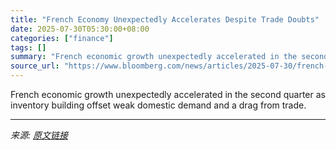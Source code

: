 ```yaml
---
title: "French Economy Unexpectedly Accelerates Despite Trade Doubts"
date: 2025-07-30T05:30:00+08:00
categories: ["finance"]
tags: []
summary: "French economic growth unexpectedly accelerated in the second quarter as inventory building offset weak domestic demand and a drag from trade."
source_url: "https://www.bloomberg.com/news/articles/2025-07-30/french-economy-unexpectedly-accelerates-despite-trade-doubts"
---
```


French economic growth unexpectedly accelerated in the second quarter as inventory building offset weak domestic demand and a drag from trade.

---

*来源: [原文链接](https://www.bloomberg.com/news/articles/2025-07-30/french-economy-unexpectedly-accelerates-despite-trade-doubts)*
